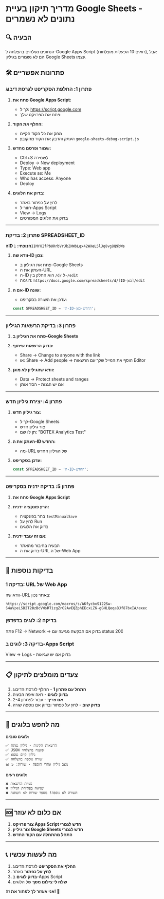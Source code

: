 # מדריך תיקון בעיית Google Sheets - נתונים לא נשמרים

## 🔍 **הבעיה**
הנתונים נשלחים בהצלחה ל-Google Apps Script (רואים 10 הפעלות מוצלחות), אבל הם לא נשמרים בגיליון Google Sheets עצמו.

## 🛠️ **פתרונות אפשריים**

### **פתרון 1: החלפת הסקריפט לגרסת דיבוג**

1. **פתח את Google Apps Script:**
   - לך ל: https://script.google.com
   - פתח את הפרויקט שלך

2. **החלף את הקוד:**
   - מחק את כל הקוד הקיים
   - העתק והדבק את הקוד מהקובץ `google-sheets-debug-script.js`

3. **שמור ופרסם מחדש:**
   - Ctrl+S לשמירה
   - Deploy → New deployment
   - Type: Web app
   - Execute as: Me
   - Who has access: Anyone
   - Deploy

4. **בדוק את הלוגים:**
   - לחץ על כפתור באתר
   - חזור ל-Apps Script
   - View → Logs
   - בדוק את הלוגים המפורטים

---

### **פתרון 2: בדיקת SPREADSHEET_ID**

**הID הנוכחי:** `1IIMYXIfPbURrbVrJbZNWbLqx42WXeL5lJq8vg8Q9bWs`

1. **וודא שה-ID נכון:**
   - פתח את הגיליון ב-Google Sheets
   - העתק את ה-URL
   - ה-ID הוא החלק בין `/d/` ל-`/edit`
   - דוגמה: `https://docs.google.com/spreadsheets/d/[ID-כאן]/edit`

2. **אם ה-ID שונה:**
   - עדכן את השורה בסקריפט:
   ```javascript
   const SPREADSHEET_ID = 'ה-ID-החדש-כאן';
   ```

---

### **פתרון 3: בדיקת הרשאות הגיליון**

1. **פתח את הגיליון ב-Google Sheets**

2. **בדוק הרשאות שיתוף:**
   - Share → Change to anyone with the link
   - או: Share → Add people → הוסף את המייל שלך עם הרשאות Editor

3. **וודא שהגיליון לא מוגן:**
   - Data → Protect sheets and ranges
   - אם יש הגנות - הסר אותן

---

### **פתרון 4: יצירת גיליון חדש**

1. **צור גיליון חדש:**
   - לך ל-Google Sheets
   - צור גיליון חדש
   - תן לו שם: "BOTEX Analytics Test"

2. **העתק את ה-ID החדש:**
   - מה-URL של הגיליון החדש

3. **עדכן בסקריפט:**
   ```javascript
   const SPREADSHEET_ID = 'ה-ID-החדש';
   ```

---

### **פתרון 5: בדיקה ידנית בסקריפט**

1. **פתח את Google Apps Script**

2. **הרץ פונקציה ידנית:**
   - בחר בפונקציה `testManualSave`
   - לחץ על Run
   - בדוק את הלוגים

3. **אם זה עובד ידנית:**
   - הבעיה בחיבור מהאתר
   - בדוק את ה-URL של ה-Web App

---

## 🔧 **בדיקות נוספות**

### **בדיקה 1: URL של Web App**
וודא שה-URL באתר נכון:
```
https://script.google.com/macros/s/AKfycbxS122Sw-S4aVpeLSD2T28zBcVWsRTizgZrO2AvEQZphEEcxLZ6-gGHLQeqaBJf87bxIA/exec
```

### **בדיקה 2: לוגים בדפדפן**
פתח F12 → Network → בדוק אם הבקשה מגיעה עם status 200

### **בדיקה 3: לוגים ב-Apps Script**
View → Logs - בדוק אם יש שגיאות

---

## 📋 **צעדים מומלצים לתיקון**

1. **התחל עם פתרון 1** - החלף לגרסת הדיבוג
2. **בדוק לוגים** - ראה איפה הבעיה
3. **אם צריך** - עבור לפתרון 2-4
4. **בדוק שוב** - לחץ על כפתור ובדוק אם נוספה שורה

---

## 🎯 **מה לחפש בלוגים**

**לוגים טובים:**
```
✅ הרשאות תקינות - גיליון נפתח
✅ JSON פוענח בהצלחה
✅ גיליון קיים נמצא
✅ שורה נוספה בהצלחה
📊 מצב גיליון אחרי הוספה - שורות: 5
```

**לוגים רעים:**
```
❌ בעיית הרשאות
❌ שגיאה בפתיחת הגיליון
❌ השורה לא נוספה! מספר שורות לא השתנה
```

---

## 🆘 **אם כלום לא עוזר**

1. **צור פרויקט Apps Script חדש לגמרי**
2. **צור גיליון Google Sheets חדש לגמרי**
3. **התחל מהתחלה עם הקוד החדש**

---

## 📞 **מה לעשות עכשיו**

1. **החלף את הסקריפט** לגרסת הדיבוג
2. **לחץ על כפתור** באתר
3. **בדוק לוגים** ב-Apps Script
4. **שלח לי צילום מסך** של הלוגים

**אני אעזור לך לפתור את זה! 🚀** 